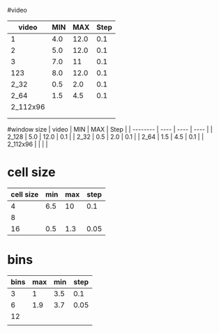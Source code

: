 #video

| video    | MIN  | MAX  | Step |
| -------- | ---- | ---- | ---- |
| 1        | 4.0  | 12.0 | 0.1  |
| 2        | 5.0  | 12.0 | 0.1  |
| 3        | 7.0  | 11   | 0.1  |
| 123      | 8.0  | 12.0 | 0.1  |
| 2_32     | 0.5  | 2.0  | 0.1  |
| 2_64     | 1.5  | 4.5  | 0.1  |
| 2_112x96 |      |      |      |
|          |      |      |      |
|          |      |      |      |

#window size
| video    | MIN  | MAX  | Step |
| -------- | ---- | ---- | ---- |
| 2_128    | 5.0  | 12.0 | 0.1  |
| 2_32     | 0.5  | 2.0  | 0.1  |
| 2_64     | 1.5  | 4.5  | 0.1  |
| 2_112x96 |      |      |      |

# cell size

| cell size | min  | max  | step |
| --------- | ---- | ---- | ---- |
| 4         | 6.5  | 10   | 0.1  |
| 8         |      |      |      |
| 16        | 0.5  | 1.3  | 0.05 |

# bins

| bins | max  | min  | step |
| ---- | ---- | ---- | ---- |
| 3    | 1    | 3.5  | 0.1  |
| 6    | 1.9  | 3.7  | 0.05 |
| 12   |      |      |      |
|      |      |      |      |

